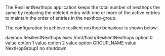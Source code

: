 The ResilientNexthops application keeps the total number of nexthops the same by 
replacing the deleted entry with one or more of the active entries to maintain the 
order of entries in the nexthop-group.

The configuration to achieve resilient nexthop behaviour is shown below:

daemon ResilientNexthops
   exec /mnt/flash/ResilientNexthops
   option 0 value <Nexthop via FW1>
   option 1 value <Nexthop via FW2>
   option 2 value <Nexthop via FW3>
   option GROUP_NAME value NextHopGroup1
   no shutdown
